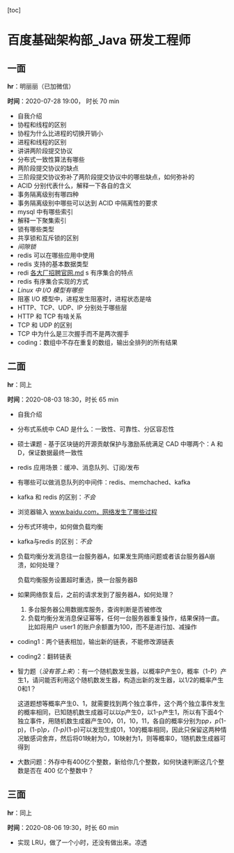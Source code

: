 [toc]

# 百度基础架构部_Java 研发工程师

## 一面

**hr**：明丽丽（已加微信）

**时间**：2020-07-28 19:00， 时长 70 min

- 自我介绍
- 协程和线程的区别
- 协程为什么比进程的切换开销小
- 进程和线程的区别
- 讲讲两阶段提交协议
- 分布式一致性算法有哪些
- 两阶段提交协议的缺点
- 三阶段提交协议弥补了两阶段提交协议中的哪些缺点，如何弥补的
- ACID 分别代表什么，解释一下各自的含义
- 事务隔离级别有哪四种
- 事务隔离级别中哪些可以达到 ACID 中隔离性的要求
- mysql 中有哪些索引
- 解释一下聚集索引
- 锁有哪些类型
- 共享锁和互斥锁的区别
- *间隙锁*
- redis 可以在哪些应用中使用
- redis 支持的基本数据类型
- redi [各大厂招聘官网.md](../../各大厂招聘官网.md) s 有序集合的特点
- redis 有序集合实现的方式
- *Linux 中 I/O 模型有哪些*
- 阻塞 I/O 模型中，进程发生阻塞时，进程状态是啥
- HTTP、TCP、UDP、IP 分别处于哪些层
- HTTP 和 TCP 有啥关系
- TCP 和 UDP 的区别
- TCP 中为什么是三次握手而不是两次握手
- coding：数组中不存在重复的数组，输出全排列的所有结果

## 二面

**hr**：同上

**时间**：2020-08-03 18:30，时长 65 min

- 自我介绍

- 分布式系统中 CAD 是什么：一致性、可靠性、分区容忍性

- 硕士课题 - 基于区块链的开源贡献保护与激励系统满足 CAD 中哪两个：A 和 D，保证数据最终一致性

- redis 应用场景：缓冲、消息队列、订阅/发布

- 有哪些可以做消息队列的中间件：redis、memchached、kafka

- kafka 和 redis 的区别：*不会*

- 浏览器输入 www.baidu.com，网络发生了哪些过程

- 分布式环境中，如何做负载均衡

- kafka与redis 的区别：*不会*

- 负载均衡分发消息往一台服务器A，如果发生网络问题或者该台服务器A崩溃，如何处理？

  负载均衡服务设置超时重选，换一台服务器B

- 如果网络恢复后，之前的请求发到了服务器A，如何处理？

  1. 多台服务器公用数据库服务，查询判断是否被修改
  2. 负载均衡分发消息保证幂等，任何一台服务器重复操作，结果保持一直。比如将用户 user1 的账户余额置为100，而不是进行加、减操作

- coding1：两个链表相加，输出新的链表，不能修改源链表

- coding2：翻转链表

- 智力题（*没有答上来*）：有一个随机数发生器，以概率P产生0，概率（1-P）产生1，请问能否利用这个随机数发生器，构造出新的发生器，以1/2的概率产生0和1？

  这道题想等概率产生0、1，就需要找到两个独立事件，这个两个独立事件发生的概率相同，已知随机数生成器可以以p产生0，以1-p产生1，所以有下面4个独立事件，用随机数生成器产生00，01，10，11，各自的概率分别为p*p，p*(1-p)，(1-p)*p，(1-p)*(1-p)可以发现生成01，10的概率相同，因此只保留这两种情况敏感词舍弃，然后将01映射为0，10映射为1，则等概率0，1随机数生成器可得到

- 大数问题：外存中有400亿个整数，新给你几个整数，如何快速判断这几个整数是否在 400 亿个整数中？

## 三面

**hr**：同上

**时间**：2020-08-06 19:30，时长 60 min

- 实现 LRU，做了一个小时，还没有做出来。凉透